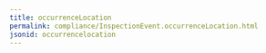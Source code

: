 ```yaml
---
title: occurrenceLocation
permalink: compliance/InspectionEvent.occurrenceLocation.html
jsonid: occurrencelocation
---
```

